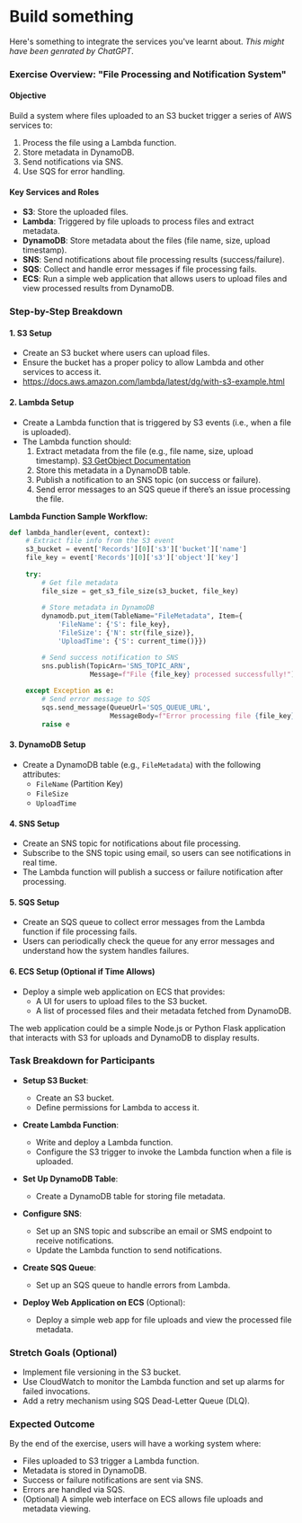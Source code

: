 # Build something

Here's something to integrate the services you've learnt about. _This might have been genrated by ChatGPT_.

### **Exercise Overview: "File Processing and Notification System"**

#### **Objective**
Build a system where files uploaded to an S3 bucket trigger a series of AWS services to:
1. Process the file using a Lambda function.
2. Store metadata in DynamoDB.
3. Send notifications via SNS.
4. Use SQS for error handling.

#### **Key Services and Roles**
- **S3**: Store the uploaded files.
- **Lambda**: Triggered by file uploads to process files and extract metadata.
- **DynamoDB**: Store metadata about the files (file name, size, upload timestamp).
- **SNS**: Send notifications about file processing results (success/failure).
- **SQS**: Collect and handle error messages if file processing fails.
- **ECS**: Run a simple web application that allows users to upload files and view processed results from DynamoDB.

### **Step-by-Step Breakdown**

#### **1. S3 Setup**
- Create an S3 bucket where users can upload files.
- Ensure the bucket has a proper policy to allow Lambda and other services to access it.
- <https://docs.aws.amazon.com/lambda/latest/dg/with-s3-example.html>

#### **2. Lambda Setup**
- Create a Lambda function that is triggered by S3 events (i.e., when a file is uploaded).
- The Lambda function should:
  1. Extract metadata from the file (e.g., file name, size, upload timestamp). [S3 GetObject Documentation](https://docs.aws.amazon.com/AmazonS3/latest/API/API_GetObject.html)
  2. Store this metadata in a DynamoDB table.
  3. Publish a notification to an SNS topic (on success or failure).
  4. Send error messages to an SQS queue if there’s an issue processing the file.
  
**Lambda Function Sample Workflow:**
```python
def lambda_handler(event, context):
    # Extract file info from the S3 event
    s3_bucket = event['Records'][0]['s3']['bucket']['name']
    file_key = event['Records'][0]['s3']['object']['key']
    
    try:
        # Get file metadata
        file_size = get_s3_file_size(s3_bucket, file_key)
        
        # Store metadata in DynamoDB
        dynamodb.put_item(TableName="FileMetadata", Item={
            'FileName': {'S': file_key},
            'FileSize': {'N': str(file_size)},
            'UploadTime': {'S': current_time()}})

        # Send success notification to SNS
        sns.publish(TopicArn='SNS_TOPIC_ARN', 
                    Message=f"File {file_key} processed successfully!")
    
    except Exception as e:
        # Send error message to SQS
        sqs.send_message(QueueUrl='SQS_QUEUE_URL', 
                         MessageBody=f"Error processing file {file_key}: {str(e)}")
        raise e
```

#### **3. DynamoDB Setup**
- Create a DynamoDB table (e.g., `FileMetadata`) with the following attributes:
  - `FileName` (Partition Key)
  - `FileSize`
  - `UploadTime`

#### **4. SNS Setup**
- Create an SNS topic for notifications about file processing.
- Subscribe to the SNS topic using email, so users can see notifications in real time.
- The Lambda function will publish a success or failure notification after processing.

#### **5. SQS Setup**
- Create an SQS queue to collect error messages from the Lambda function if file processing fails.
- Users can periodically check the queue for any error messages and understand how the system handles failures.

#### **6. ECS Setup (Optional if Time Allows)**
- Deploy a simple web application on ECS that provides:
  - A UI for users to upload files to the S3 bucket.
  - A list of processed files and their metadata fetched from DynamoDB.
  
The web application could be a simple Node.js or Python Flask application that interacts with S3 for uploads and DynamoDB to display results.

### **Task Breakdown for Participants**

- **Setup S3 Bucket**: 
   - Create an S3 bucket.
   - Define permissions for Lambda to access it.

- **Create Lambda Function**:
   - Write and deploy a Lambda function.
   - Configure the S3 trigger to invoke the Lambda function when a file is uploaded.

- **Set Up DynamoDB Table**:
   - Create a DynamoDB table for storing file metadata.

- **Configure SNS**:
   - Set up an SNS topic and subscribe an email or SMS endpoint to receive notifications.
   - Update the Lambda function to send notifications.

- **Create SQS Queue**:
   - Set up an SQS queue to handle errors from Lambda.

- **Deploy Web Application on ECS** (Optional):
   - Deploy a simple web app for file uploads and view the processed file metadata.

### **Stretch Goals (Optional)**
- Implement file versioning in the S3 bucket.
- Use CloudWatch to monitor the Lambda function and set up alarms for failed invocations.
- Add a retry mechanism using SQS Dead-Letter Queue (DLQ).

### **Expected Outcome**
By the end of the exercise, users will have a working system where:
- Files uploaded to S3 trigger a Lambda function.
- Metadata is stored in DynamoDB.
- Success or failure notifications are sent via SNS.
- Errors are handled via SQS.
- (Optional) A simple web interface on ECS allows file uploads and metadata viewing.